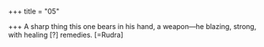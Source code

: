 +++
title = "05"

+++
A sharp thing this one bears in his hand, a weapon—he blazing, strong,  with healing [?] remedies. [=Rudra]